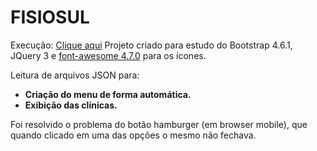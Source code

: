 # FISIOSUL

Execução: [Clique aqui](https://jairmaiag.github.io/fisiosul/)
Projeto criado para estudo do Bootstrap 4.6.1, JQuery 3 e [font-awesome 4.7.0](https://onface.github.io/font-awesome/) para os ícones.

Leitura de arquivos JSON para:

* **Criação do menu de forma automática.**
* **Exibição das clínicas.**

Foi resolvido o problema do botão hamburger (em browser mobile), que quando clicado em uma das opções o mesmo não fechava.



